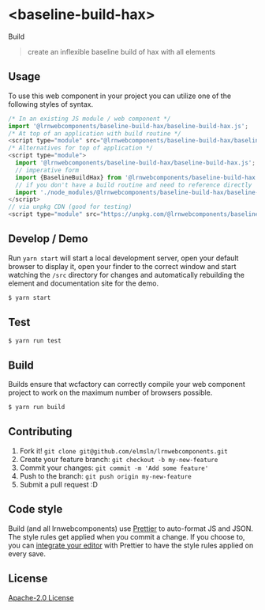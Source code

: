# &lt;baseline-build-hax&gt;

Build
> create an inflexible baseline build of hax with all elements

## Usage
To use this web component in your project you can utilize one of the following styles of syntax.

```js
/* In an existing JS module / web component */
import '@lrnwebcomponents/baseline-build-hax/baseline-build-hax.js';
/* At top of an application with build routine */
<script type="module" src="@lrnwebcomponents/baseline-build-hax/baseline-build-hax.js"></script>
/* Alternatives for top of application */
<script type="module">
  import '@lrnwebcomponents/baseline-build-hax/baseline-build-hax.js';
  // imperative form
  import {BaselineBuildHax} from '@lrnwebcomponents/baseline-build-hax';
  // if you don't have a build routine and need to reference directly
  import './node_modules/@lrnwebcomponents/baseline-build-hax/baseline-build-hax.js';
</script>
// via unpkg CDN (good for testing)
<script type="module" src="https://unpkg.com/@lrnwebcomponents/baseline-build-hax/baseline-build-hax.js"></script>
```

## Develop / Demo
Run `yarn start` will start a local development server, open your default browser to display it, open your finder to the correct window and start watching the `/src` directory for changes and automatically rebuilding the element and documentation site for the demo.
```bash
$ yarn start
```

## Test

```bash
$ yarn run test
```

## Build
Builds ensure that wcfactory can correctly compile your web component project to
work on the maximum number of browsers possible.
```bash
$ yarn run build
```

## Contributing

1. Fork it! `git clone git@github.com/elmsln/lrnwebcomponents.git`
2. Create your feature branch: `git checkout -b my-new-feature`
3. Commit your changes: `git commit -m 'Add some feature'`
4. Push to the branch: `git push origin my-new-feature`
5. Submit a pull request :D

## Code style

Build (and all lrnwebcomponents) use [Prettier][prettier] to auto-format JS and JSON.  The style rules get applied when you commit a change.  If you choose to, you can [integrate your editor][prettier-ed] with Prettier to have the style rules applied on every save.

[prettier]: https://github.com/prettier/prettier/
[prettier-ed]: https://github.com/prettier/prettier/#editor-integration
[polyserve]: https://github.com/Polymer/polyserve
[web-component-tester]: https://github.com/Polymer/web-component-tester

## License
[Apache-2.0 License](http://opensource.org/licenses/Apache-2.0)